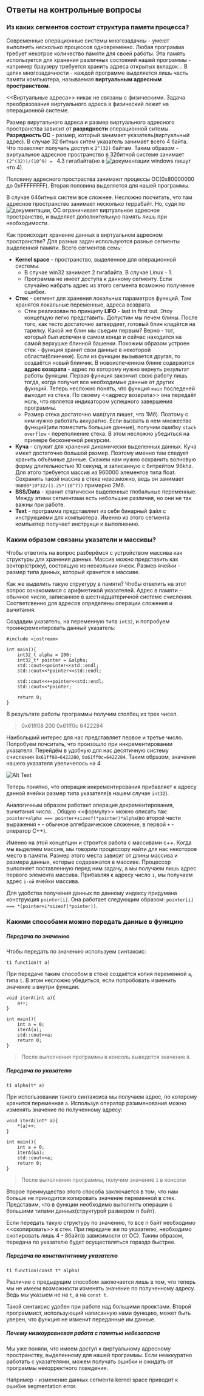 ## Ответы на контрольные вопросы

### Из каких сегментов состоит структура памяти процесса?

Современные операционные системы многозадачны - умеют выполнять несколько процессов одновременно. Любая программа требует некотрое количество памяти для своей работы. Эта память используется для хранения различных состояний нашей программы - например браузеру требуется хранить адреса открытых вкладок... В целях многозадачности - каждой программе выделяется лишь часть памяти компьютера, называемая **виртуальным адресным пространством**. 

<<Виртуальные адреса>> никак не связаны с физическими. Задача преобразования виртуального адреса в физический лежит на операционной системе.

Размер вирутального адреса и размер виртуального адресного пространства зависит от **разрядности** операционной ситемы. **Разрядность ОС** - размер, который занимает указатель(виртуальный адрес). В случае 32 битных ситем указатель занимает всего 4 байта. Что позволяет получать доступ к `2^(32)` байтам. Таким образом - виртуальное адресное пространство в 32битной системе занимает `(2^(32))/(10^9) = ` 4.3 гигабайта(но в ![документации windows](https://docs.microsoft.com/ru-ru/windows/win32/memory/virtual-address-space) пишут что 4). 

Половину адресного простраства занимают процессы ОС(0x80000000 до 0xFFFFFFFF). Вторая половина выделяется для нашей программы.

В случае 64битных систем все сложнее. Несложно посчитать, что там адресное пространство занимает несколько террабайт. Но, судя по ![документации](https://docs.microsoft.com/ru-ru/windows/win32/winprog64/virtual-address-space), ОС ограничивает виртуальное адресное пространство, и выделяет дополнительную память лишь при необходимости.

Как происходит хранение данных в виртуальном адресном пространстве? Для разных задач используются разные сегменты выделенной памяти. Всего сегментов семь:

- **Kernel space** - пространство, выделенное для операционной системы. 
    - В случае win32 занимает 2 гигабайта. В случае Linux - 1.
    - Программа не имеет доступа к данному сегменту. Если случайно набрать адрес из этого сегмента возможно получение ошибки.
- **Стек** - сегмент для хранения локальных параметров функций. Там хранятся локальные переменные, адреса возврата.
    - Стек реализован по принципу **LIFO** - last in first out. Этоу концепцую легко представить. Допустим мы печем блины. После того, как тесто достаточно затвердеет, готовый блин кладётся на тарелку. Какой же блин мы съедим первым? Верно - тот, который был испечен в самом конце и сейчас находится на самой верхушке блинной башенки.
    Похожим образом устроен стек - функция хранит свои данные в некоторой области(блинчике). Если из функции вызывается другая, то создаётся новый блинчик. В новоиспеченном блине содержится **адрес возврата** - адрес по которому нужно вернуть результат работы функции. Первая функция закончит свою работу лишь тогда, когда получит все необходимые данные от других фукнций. Теперь несложно понять, что функция `main` последеней выходит из стека. По своему <<адресу возврата>> она передаёт ноль, что является индикатором успешного завершения программы.
    - Размер стека достаточно мал(гугл пишет, что 1Мб). Поэтому с ним нужно работать аккуратно. Если вызвать в нем множество функций(или поместить большие данные), получим ошибку `stack overflow` - переполнение стека. В этом несложно убедиться на примере бесконечной рекурсии.
- **Куча** - служит для хранения динамически выделенных данных. Куча имеет достаточно большой размер. Поэтому именно там следует хранить объёмные данные. Скажем нам нужно сохранить волновую форму длительностью 10 секунд, и записанную с битрейтом 96khz. Для этого требуется массив из 960000 элементов типа float. Сохранить такой массив в стеке невозможно, ведь он занимает `96000*10*32/(1.25*(10^7))` примерно 2Мб. 
- **BSS/Data** - хранит статически выделенные глобальные переменные. Между этими сегментами есть небольшие различия, но они не так важны при работе.
- **Text** - программа представляет из себя бинарный файл с инструкциями для компьютера. Именно из этого сегмента компьютер получает инструкци к выполнению.


### Каким образом связаны указатели и массивы?

Чтобы ответить на вопрос разберёмся с устройством массива как структуры для хранения данных. Массив можно представить как вектор(строку), состоящую из нескольких ячеек. Размер ячейки - размер типа данных, который хранится в массиве.

Как же выделить такую структуру в памяти? Чтобы ответить на этот вопрос ознакомимся с арифметикой указателей. Адрес в памяти - обычное число, записанное в шестнадцатеричной системе счисления. Соответсвенно для адресов определены операции сложения и вычитания.

Создадим указатель, на переменную типа `int32`, и попробуем проинкрементировать данный указатель:
```
#include <iostream>

int main(){
    int32_t alpha = 200;
	int32_t* pointer = &alpha;
	std::cout<<pointer<<std::endl;
	std::cout<<*pointer<<std::endl;
	
	std::cout<<++pointer<<std::endl;
	std::cout<<*pointer;

	return 0;
}
```
В результате работы программы получим столбец из трех чисел. 

> 0x61ff08
> 200
> 0x61ff0c
> 6422284


Наибольший интерес для нас представляет первое и третье число. Попробуем почситать, что произошло при инкрементировании указателя. Перейдём в удобную для нас десятичную систему счисления `0x61ff08=6422280`, `0x61ff0c=6422284`. Таким образом, значения нашего указателя увеличелось на 4. 

![Alt Text](https://github.com/ShmakovVladimir/CplusplusHOMEWORK/blob/main/lesson_2/pics/pointer.png)


Теперь понятно, что операция инкрементирования прибавляет к адресу данной ячейки размер типа указателя(в нашем случае `int32`). 

Аналогичным образом работает операция декрементирования, вычитания числа... Общую <<формулу>> можно описать так: `pointer+alpha === pointer+sizeof(*pointer)*alpha`(во второй части выражения `+` - обычное алгебраическое сложение, в первой `+` - оператор С++).

Именно на этой концепции и строится работа с массивами c++. Когда мы выделяем массив, мы говорим процессору найти для нас некоторое место в памяти. Размер этого места зависит от длины массива и размера данных, которые содеражатся в массиве. 
Процессор выполняет поставленную перед ним задачу, а мы получаем лишь адрес первого элемента массива. 
Прибавляя к адресу число `i`, мы получаем адрес `i-ой` ячейки массива. 

Для удобства получения данных по данному индексу придумана конструкция `pointer[i]`. Она работает следующим образом:
`pointer[i] === *(pointer+i*sizeof(*pointer))`. 
    
### Какими способами можно передать данные в функцию 

##### Передача по значению 
Чтобы передать по значению используем синтаксис:

```
t1 function(t a)
```

При передаче таким способом в стеке создаётся копия переменной `a`, типа `t`. В этом несложно убедиться, если попробовать изменить значение `a` внутри функции. 

```
void iterA(int a){
    a++;
}

int main(){
    int a = 0;
    iterA(a);
    std::cout<<a;
    return 0;
}
```

> После выполнения программы в консоль выведется значение `0`. 

##### Передача по указателю 

```
t1 alpha(t* a)
```

При использовании такого синтаксиса мы получаем адрес, по которому хранится переменная `a`. Используя оператор разименования можно изменять значение по полученному адресу:

```
void iterA(int* a){
    *(a)++;
}

int main(){
    int a = 0;
    iterA(&a);
    std::cout<<a;
    return 0;
}
```

> После выполнения программы, получим значение `1` в консоли

Второе преимущество этого способа заключается в том, что нам больше не приходится копировать значение переменной в стек. Представим, что в функции необходимо выполнять операции с большими типами данных(структурой размером n байт). 

Если передать такую структуру по значению, то все n байт необходимо <<скопировать>> в стек. При передаче же по указателю, необходимо скопировать лишь 4 - 8байт(в зависимости от ОС). Таким образом, передача по указателю будет осуществляться гораздо быстрее.

##### Передача по константнтному указателю

```
t1 function(const t* alpha)
```

Различие с предыдущим способом заключается лишь в том, что теперь мы не имеем возможности изменять значение по полученному адресу. Ведь мы указыем не на `t`, а на `const t`. 

Такой синтаксис удобен при работе над большими проектами. Второй программист, использующий написанную нами функцию, может быть уверен, что функция не изменит переданные им данные. 

##### Почему низкоуровневая работа с памятью небезопасна

Мы уже поняли, что имеем доступ к виртуальному адресному пространству, выделенному для нашей программы. Если неаккуратно работать с указателями, можем получать ошибки и ожидать от программы некорректного поведения.

Например - изменение данных сегмента kernel space приводит к ошибке segmentation error.
